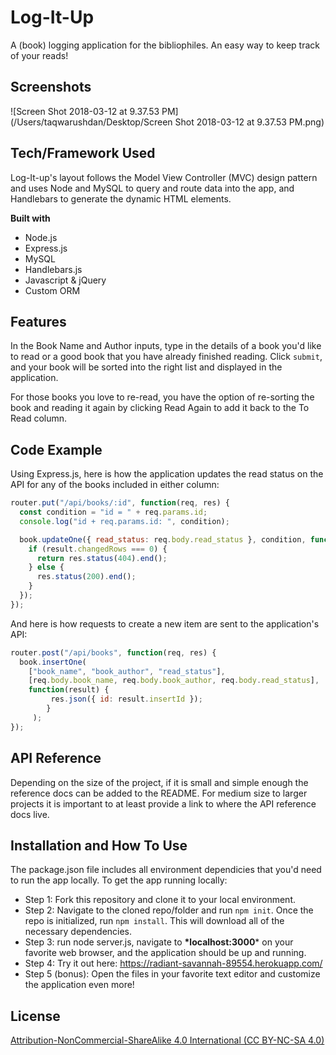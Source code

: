 # Log-It-Up

A (book) logging application for the bibliophiles. An easy way to keep track of your reads!

## Screenshots

![Screen Shot 2018-03-12 at 9.37.53 PM](/Users/taqwarushdan/Desktop/Screen Shot 2018-03-12 at 9.37.53 PM.png)

## Tech/Framework Used

Log-It-up's layout follows the Model View Controller (MVC) design pattern and uses Node and MySQL to query and route data into the app, and Handlebars to generate the dynamic HTML elements.



**Built with**

- Node.js
- Express.js
- MySQL
- Handlebars.js
- Javascript & jQuery
- Custom ORM

## Features

In the Book Name and Author inputs, type in the details of a book you'd like to read or a good book that you have already finished reading. Click `submit`, and your book will be sorted into the right list and displayed in the application.

For those books you love to re-read,  you have the option of re-sorting the book and reading it again by clicking Read Again to add it back to the To Read column.

## Code Example

Using Express.js, here is how the application updates the read status on the API for any of the books included in either column:

```javascript
router.put("/api/books/:id", function(req, res) {
  const condition = "id = " + req.params.id;
  console.log("id + req.params.id: ", condition);

  book.updateOne({ read_status: req.body.read_status }, condition, function(result) {
    if (result.changedRows === 0) {
      return res.status(404).end();
    } else {
      res.status(200).end();
    }
  });
});
```


And here is how requests to create a new item are sent to the application's API:

```javascript
router.post("/api/books", function(req, res) {
  book.insertOne(
  	["book_name", "book_author", "read_status"], 
  	[req.body.book_name, req.body.book_author, req.body.read_status], 
  	function(result) {
   	 	 res.json({ id: result.insertId });
     	}
     );
});
```
 

## API Reference

Depending on the size of the project, if it is small and simple enough the reference docs can be added to the README. For medium size to larger projects it is important to at least provide a link to where the API reference docs live.

## Installation and How To Use

The package.json file includes all environment dependicies that you'd need to run the app locally. To get the app running locally: 

- Step 1: Fork this repository and clone it to your local environment.
- Step 2: Navigate to the cloned repo/folder and run `npm init`. Once the repo is initialized, run `npm install`. This will download all of the necessary dependencies.
- Step 3: run node server.js, navigate to **\*localhost:3000*** on your favorite web browser, and the application should be up and running.
- Step 4: Try it out here: <https://radiant-savannah-89554.herokuapp.com/>
- Step 5 (bonus): Open the files in your favorite text editor and customize the application even more!


## License

[Attribution-NonCommercial-ShareAlike 4.0 International (CC BY-NC-SA 4.0)](https://creativecommons.org/licenses/by-nc-sa/4.0/)

